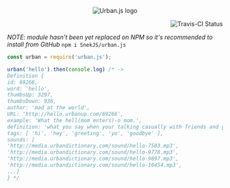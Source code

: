 <p align="center">
  <img href="https://github.com/SnekJS/urban.js" src="https://github.com/SnekJS/urban.js/blob/master/assets/Urban.js.small.png?raw=true" alt="Urban.js logo"/>
</p>

<p align="right">
  <img href="https://travis-ci.org/SnekJS/urban.js" src="https://travis-ci.org/SnekJS/urban.js.svg?branch=master" alt="Travis-CI Status"/>
</p>

*NOTE: module hasn't been yet replaced on NPM so it's recommended to install from GitHub*
`npm i SnekJS/urban.js`

```js
const urban = require('urban.js');

urban('hello').then(console.log) /* ->
Definition {
id: 69266,
word: 'hello',
thumbsUp: 3297,
thumbsDown: 936,
author: 'mad at the world',
URL: 'http://hello.urbanup.com/69266',
example: 'What the hell(mom enters)-o mom.',
definition: 'what you say when your talking casually with friends and your mom walks in the room',
tags: [ 'hi', 'hey', 'greeting', 'yo', 'goodbye' ],
sounds: [
'http://media.urbandictionary.com/sound/hello-7503.mp3',
'http://media.urbandictionary.com/sound/hello-9778.mp3',
'http://media.urbandictionary.com/sound/hello-9897.mp3',
'http://media.urbandictionary.com/sound/hello-10454.mp3',
...]
} */
```
